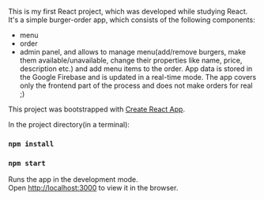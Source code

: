 This is my first React project, which was developed while studying React.
It's a simple burger-order app, which consists of the following components:
- menu
- order
- admin panel,
and allows to manage menu(add/remove burgers, make them available/unavailable, change their properties like name, price, description etc.) 
and add menu items to the order. 
App data is stored in the Google Firebase and is updated in a real-time mode. 
The app covers only the frontend part of the process and does not make orders for real ;)


This project was bootstrapped with [Create React App](https://github.com/facebook/create-react-app).

In the project directory(in a terminal):

### `npm install`
### `npm start`

Runs the app in the development mode.<br />
Open [http://localhost:3000](http://localhost:3000) to view it in the browser.
